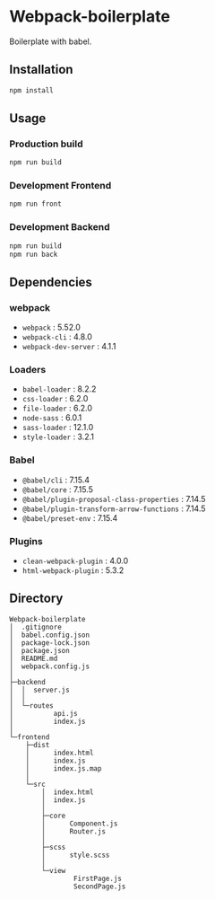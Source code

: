 # Webpack-boilerplate
 Boilerplate with babel.

## Installation
```bash
npm install
```

## Usage
### Production build
```bash
npm run build
```
### Development Frontend
```bash
npm run front
```
### Development Backend
```bash
npm run build
npm run back
```
## Dependencies

### webpack
- `webpack` : 5.52.0 
- `webpack-cli` : 4.8.0
- `webpack-dev-server` : 4.1.1
### Loaders
- `babel-loader` : 8.2.2
- `css-loader` : 6.2.0
- `file-loader` : 6.2.0
- `node-sass` : 6.0.1
- `sass-loader` : 12.1.0
- `style-loader` : 3.2.1
### Babel
- `@babel/cli` : 7.15.4
- `@babel/core` : 7.15.5
- `@babel/plugin-proposal-class-properties` : 7.14.5
- `@babel/plugin-transform-arrow-functions` : 7.14.5
- `@babel/preset-env` : 7.15.4
### Plugins
- `clean-webpack-plugin` : 4.0.0
- `html-webpack-plugin` : 5.3.2

## Directory
```
Webpack-boilerplate
│  .gitignore
│  babel.config.json
│  package-lock.json
│  package.json
│  README.md
│  webpack.config.js
│
├─backend
│  │  server.js
│  │
│  └─routes
│          api.js
│          index.js
│
└─frontend
    ├─dist
    │      index.html
    │      index.js
    │      index.js.map
    │
    └─src
        │  index.html
        │  index.js
        │
        ├─core
        │      Component.js
        │      Router.js
        │
        ├─scss
        │      style.scss
        │
        └─view
                FirstPage.js
                SecondPage.js
```
